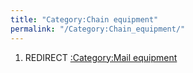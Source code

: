 ```yaml
---
title: "Category:Chain equipment"
permalink: "/Category:Chain_equipment/"
---
```


1.  REDIRECT [:Category:Mail
    equipment](:Category:Mail_equipment "wikilink")